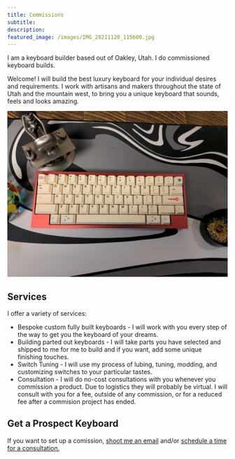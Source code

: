 ```yaml
---
title: Commissions
subtitle: 
description: 
featured_image: /images/IMG_20211120_115600.jpg
---
```


I am a keyboard builder based out of Oakley, Utah. I do commissioned keyboard builds. 


Welcome! I will build the best luxury keyboard for your individual desires and requirements. I work with artisans and makers throughout the state of Utah and the mountain west, to bring you a unique keyboard that sounds, feels and looks amazing. 

![](/images/IMG_20211120_115600.jpg)

## Services

I offer a variety of services:

* Bespoke custom fully built keyboards - I will work with you every step of the way to get you the keyboard of your dreams. 
* Building parted out keyboards - I will take parts you have selected and shipped to me for me to build and if you want, add some unique finishing touches. 
* Switch Tuning - I will use my process of lubing, tuning, modding, and customizing switches to your particular tastes.
* Consultation - I will do no-cost consultations with you whenever you commission a product. Due to logistics they will probably be virtual. I will consult with you for a fee, outside of any commission, or for a reduced fee after a commision project has ended. 


## Get a Prospect Keyboard

If you want to set up a comission, <a href="mailto:prospectkeys@gmail.com">shoot me an email</a> and/or <a href="https://doodle.com/bp/benjaminshapiro/prospect-keys-keyboard-consultations"> schedule a time for a consultation. </a> 



